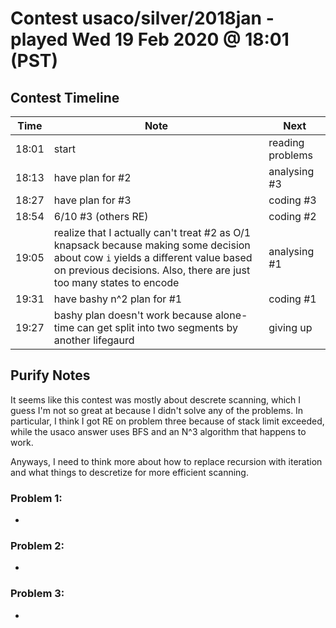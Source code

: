 # Contest usaco/silver/2018jan - played Wed 19 Feb 2020 @ 18:01 (PST)

## Contest Timeline

| Time | Note | Next |
|----|----|----|
18:01 | start | reading problems
18:13 | have plan for #2 | analysing #3
18:27 | have plan for #3 | coding #3
18:54 | 6/10 #3 (others RE) | coding #2
19:05 | realize that I actually can't treat #2 as O/1 knapsack because making some decision about cow `i` yields a different value based on previous decisions. Also, there are just too many states to encode | analysing #1
19:31 | have bashy n^2 plan for #1 | coding #1
19:27 | bashy plan doesn't work because alone-time can get split into two segments by another lifegaurd | giving up

## Purify Notes

It seems like this contest was mostly about descrete scanning, which I guess I'm not so great at because I didn't solve any of the problems. In particular, I think I got RE on problem three because of stack limit exceeded, while the usaco answer uses BFS and an N^3 algorithm that happens to work.

Anyways, I need to think more about how to replace recursion with iteration and what things to descretize for more efficient scanning.

### Problem 1:

-

### Problem 2:

-

### Problem 3:

-
